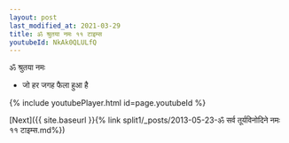 ```yaml
---
layout: post
last_modified_at: 2021-03-29
title: ॐ श्रुतया नमः ११ टाइम्स
youtubeId: NkAk0QLULfQ
---
```

 
 
 ॐ श्रुतया नमः  
 
 -  जो हर जगह फैला हुआ है 
 
  
 
  
 
 
 
 
 
 


{% include youtubePlayer.html id=page.youtubeId %}
 
[Next]({{ site.baseurl }}{% link  split1/_posts/2013-05-23-ॐ सर्व तूर्यविनोदिने नमः ११ टाइम्स.md%})
 
